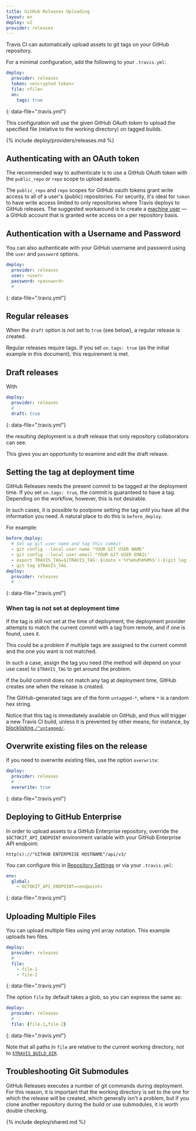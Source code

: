 ```yaml
---
title: GitHub Releases Uploading
layout: en
deploy: v2
provider: releases
---
```


Travis CI can automatically upload assets to git tags on your GitHub repository.

For a minimal configuration, add the following to your `.travis.yml`:

```yaml
deploy:
  provider: releases
  token: <encrypted token>
  file: <file>
  on:
    tags: true
```
{: data-file=".travis.yml"}

This configuration will use the given GitHub OAuth token to upload the
specified file (relative to the working directory) on tagged builds.

{% include deploy/providers/releases.md %}

## Authenticating with an OAuth token

The recommended way to authenticate is to use a GitHub OAuth token with
the `public_repo` or `repo` scope to upload assets.

The `public_repo` and `repo` scopes for GitHub oauth tokens grant write access
to all of a user's (public) repositories. For security, it's ideal for `token`
to have write access limited to only repositories where Travis deploys to
GitHub releases. The suggested workaround is to create a [machine
user](https://developer.github.com/v3/guides/managing-deploy-keys/#machine-users)
— a GitHub account that is granted write access on a per repository basis.

## Authentication with a Username and Password

You can also authenticate with your GitHub username and password using the
`user` and `password` options.

```yaml
deploy:
  provider: releases
  user: <user>
  password: <password>
  # ⋮
```
{: data-file=".travis.yml"}

## Regular releases

When the `draft` option is not set to `true` (see below), a regular release is
created.

Regular releases require tags. If you set `on.tags: true` (as the initial
example in this document), this requirement is met.

## Draft releases

With

```yaml
deploy:
  provider: releases
  # ⋮
  draft: true
```
{: data-file=".travis.yml"}

the resulting deployment is a draft release that only repository collaborators
can see.

This gives you an opportunity to examine and edit the draft release.

## Setting the tag at deployment time

GitHub Releases needs the present commit to be tagged at the deployment time.
If you set `on.tags: true`, the commit is guaranteed to have a tag.  Depending
on the workflow, however, this is not desirable.

In such cases, it is possible to postpone setting the tag until you have all
the information you need. A natural place to do this is `before_deploy`.

For example:

```yaml
before_deploy:
  # Set up git user name and tag this commit
  - git config --local user.name "YOUR GIT USER NAME"
  - git config --local user.email "YOUR GIT USER EMAIL"
  - export TRAVIS_TAG=${TRAVIS_TAG:-$(date +'%Y%m%d%H%M%S')-$(git log --format=%h -1)}
  - git tag $TRAVIS_TAG
deploy:
  provider: releases
  # ⋮
```
{: data-file=".travis.yml"}

### When tag is not set at deployment time

If the tag is still not set at the time of deployment, the deployment provider
attempts to match the current commit with a tag from remote, and if one is
found, uses it.

This could be a problem if multiple tags are assigned to the current commit and
the one you want is not matched.

In such a case, assign the tag you need (the method will depend on your use
case) to `$TRAVIS_TAG` to get around the problem.

If the build commit does not match any tag at deployment time, GitHub creates
one when the release is created.

The GitHub-generated tags are of the form `untagged-*`, where `*` is a random
hex string.

Notice that this tag is immediately available on GitHub, and thus will trigger
a new Travis CI build, unless it is prevented by other means; for instance, by
[blocklisting `/^untagged/`](/user/customizing-the-build/#safelisting-or-blocklisting-branches).

## Overwrite existing files on the release

If you need to overwrite existing files, use the option `overwrite`:

```yaml
deploy:
  provider: releases
  # ⋮
  overwrite: true
```
{: data-file=".travis.yml"}

## Deploying to GitHub Enterprise

In order to upload assets to a GitHub Enterprise repository, override the
`$OCTOKIT_API_ENDPOINT` environment variable with your GitHub Enterprise API
endpoint:

```
http(s)://"GITHUB ENTERPRISE HOSTNAME"/api/v3/
```

You can configure this in [Repository Settings](/user/environment-variables/#defining-variables-in-repository-settings)
or via your `.travis.yml`:

```yaml
env:
  global:
    - OCTOKIT_API_ENDPOINT=<endpoint>
```
{: data-file=".travis.yml"}

## Uploading Multiple Files

You can upload multiple files using yml array notation. This example uploads
two files.

```yaml
deploy:
  provider: releases
  # ⋮
  file:
    - file-1
    - file-2
```
{: data-file=".travis.yml"}

The option `file` by default takes a glob, so you can express the same as:

```yaml
deploy:
  provider: releases
  # ⋮
  file: {file-1,file-2}
```
{: data-file=".travis.yml"}

Note that all paths in `file` are relative to the current working directory, not to [`$TRAVIS_BUILD_DIR`](/user/environment-variables/#default-environment-variables).

## Troubleshooting Git Submodules

GitHub Releases executes a number of git commands during deployment. For this
reason, it is important that the working directory is set to the one for which
the release will be created, which generally isn't a problem, but if you clone
another repository during the build or use submodules, it is worth double
checking.

{% include deploy/shared.md %}
